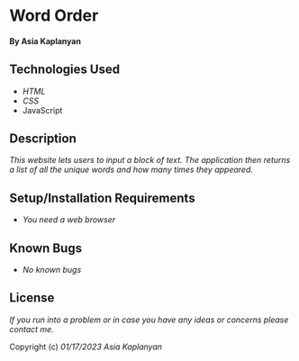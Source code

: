 # Word Order

#### By Asia Kaplanyan 

## Technologies Used

* _HTML_
* _CSS_
* JavaScript

## Description

_This website lets users to input a block of text. The application then returns a list of all the unique words and how many times they appeared._

## Setup/Installation Requirements

* _You need a web browser_


## Known Bugs

* _No known bugs_


## License

_If you run into a problem or in case you have any ideas or concerns please contact me._

Copyright (c) _01/17/2023_ _Asia Kaplanyan_



      
      
